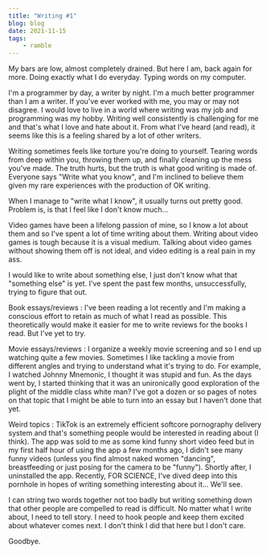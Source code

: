 ```yaml
---
title: "Writing #1"
blog: blog
date: 2021-11-15
tags:
    - ramble
---
```

My bars are low, almost completely drained. But here I am, back again for more. Doing exactly what I do everyday. Typing words on my computer.

I'm a programmer by day, a writer by night. I'm a much better programmer than I am a writer. If you've ever worked with me, you may or may not disagree. I would love to live in a world where writing was my job and programming was my hobby. Writing well consistently is challenging for me and that's what I love and hate about it. From what I've heard (and read), it seems like this is a feeling shared by a lot of other writers.

Writing sometimes feels like torture you're doing to yourself. Tearing words from deep within you, throwing them up, and finally cleaning up the mess you've made. The truth hurts, but the truth is what good writing is made of. Everyone says "Write what you know", and I'm inclined to believe them given my rare experiences with the production of OK writing.

When I manage to "write what I know", it usually turns out pretty good. Problem is, is that I feel like I don't know much...

Video games have been a lifelong passion of mine, so I know a lot about them and so I've spent a lot of time writing about them. Writing about video games is tough because it is a visual medium. Talking about video games without showing them off is not ideal, and video editing is a real pain in my ass.

I would like to write about something else, I just don't know what that "something else" is yet. I've spent the past few months, unsuccessfully, trying to figure that out.

Book essays/reviews
: I've been reading a lot recently and I'm making a conscious effort to retain as much of what I read as possible. This theoretically would make it easier for me to write reviews for the books I read. But I've yet to try.

Movie essays/reviews
: I organize a weekly movie screening and so I end up watching quite a few movies. Sometimes I like tackling a movie from different angles and trying to understand what it's trying to do. For example, I watched Johnny Mnemonic, I thought it was stupid and fun. As the days went by, I started thinking that it was an unironically good exploration of the plight of the middle class white man? I've got a dozen or so pages of notes on that topic that I might be able to turn into an essay but I haven't done that yet.

Weird topics
: TikTok is an extremely efficient softcore pornography delivery system and that's something people would be interested in reading about (I think). The app was sold to me as some kind funny short video feed but in my first half hour of using the app a few months ago, I didn't see many funny videos (unless you find almost naked women "dancing", breastfeeding or just posing for the camera to be "funny"). Shortly after, I uninstalled the app. Recently, FOR SCIENCE, I've dived deep into this pornhole in hopes of writing something interesting about it... We'll see.

I can string two words together not too badly but writing something down that other people are compelled to read is difficult. No matter what I write about, I need to tell story. I need to hook people and keep them excited about whatever comes next. I don't think I did that here but I don't care.

Goodbye.
